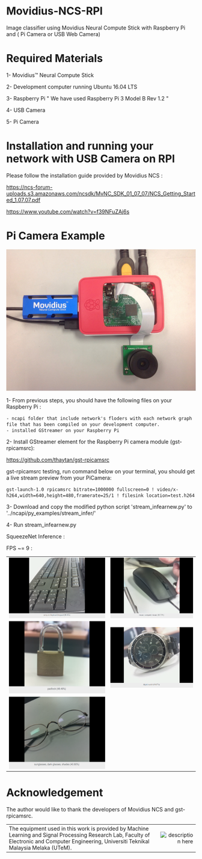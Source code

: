 # Movidius-NCS-RPI
Image classifier using Movidius Neural Compute Stick with Raspberry Pi and ( Pi Camera or USB Web Camera)

# Required Materials
 1- Movidius™ Neural Compute Stick 
 
 2- Development computer running Ubuntu 16.04 LTS
 
 3- Raspberry Pi " We have used Raspberry Pi 3 Model B Rev 1.2 "
 
 4- USB Camera 
 
 5- Pi Camera
 
# Installation and running your network with USB Camera on RPI
 Please follow the installation guide provided by Movidius NCS :
 
 https://ncs-forum-uploads.s3.amazonaws.com/ncsdk/MvNC_SDK_01_07_07/NCS_Getting_Started_1.07.07.pdf
 
 https://www.youtube.com/watch?v=f39NFuZAj6s


# Pi Camera Example

![Alt text](/src/connection.jpg?raw=true "Optional Title")

 1- From previous steps, you should have the following files on your Raspberry Pi :
 
    - ncapi folder that include network's floders with each network graph file that has been compiled on your development computer.
    - installed GStreamer on your Raspberry Pi
    
 2- Install GStreamer element for the Raspberry Pi camera module (gst-rpicamsrc): 
 
 https://github.com/thaytan/gst-rpicamsrc
 
gst-rpicamsrc testing, run command below on your terminal, you should get a live stream preview from your PiCamera:

    gst-launch-1.0 rpicamsrc bitrate=1000000 fullscreen=0 ! video/x-h264,width=640,height=480,framerate=25/1 ! filesink location=test.h264

 
 3- Download and copy the modified python script 'stream_infearnew.py' to '../ncapi/py_examples/stream_infer/'
 
 4- Run stream_infearnew.py
 
SqueezeNet Inference :

FPS ~= 9 :

<table>

<tr>
<td align="center" valign="center">
<img src="/src/keyboard.png" alt="description here" />
</td>

<td align="center" valign="center">
<img src="/src/mouse.png" alt="description here" />
</td>
</tr>

<tr>
<td align="center" valign="center">
<img src="/src/lock.png" alt="description here" />
</td>

<td align="center" valign="center">
<img src="/src/watch.png" alt="description here" />
</td>
</tr>

<tr>
<td align="center" valign="center">
<img src="/src/glasses.png" alt="description here" />
</td>
</tr>

</table>


# Acknowledgement
The author would like to thank the developers of Movidius NCS and gst-rpicamsrc.




<table>

<tr>

<td align="lef" valign="left">
The equipment used in this work is provided by Machine Learning and Signal Processing Research Lab, Faculty of Electronic and Computer Engineering, Universiti Teknikal Malaysia Melaka (UTeM).
</td>

<td align="right" valign="right">
<img src="http://www.utem.edu.my/portal/image/newlogo/LogoJawi.png" alt="description here" />
</td>


</tr>

</table>

